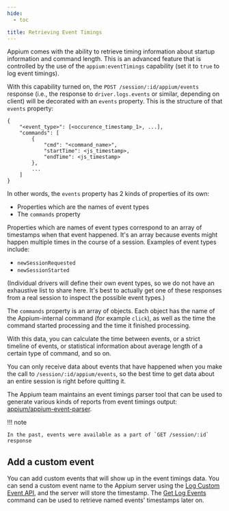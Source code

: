```yaml
---
hide:
  - toc

title: Retrieving Event Timings
---
```


Appium comes with the ability to retrieve timing information about startup
information and command length. This is an advanced feature that is controlled
by the use of the `appium:eventTimings` capability (set it to `true` to log event
timings).

With this capability turned on, the `POST /session/:id/appium/events` response (i.e.,
the response to `driver.logs.events` or similar, depending on client) will be
decorated with an `events` property. This is the structure of that `events`
property:

```
{
    "<event_type>": [<occurence_timestamp_1>, ...],
    "commands": [
        {
            "cmd": "<command_name>",
            "startTime": <js_timestamp>,
            "endTime": <js_timestamp>
        },
        ...
    ]
}
```

In other words, the `events` property has 2 kinds of properties of its own:

- Properties which are the names of event types
- The `commands` property

Properties which are names of event types correspond to an array of timestamps
when that event happened. It's an array because events might happen multiple
times in the course of a session. Examples of event types include:

- `newSessionRequested`
- `newSessionStarted`

(Individual drivers will define their own event types, so we do not have an
exhaustive list to share here. It's best to actually get one of these responses
from a real session to inspect the possible event types.)

The `commands` property is an array of objects. Each object has the name of the
Appium-internal command (for example `click`), as well as the time the command
started processing and the time it finished processing.

With this data, you can calculate the time between events, or a strict timeline
of events, or statistical information about average length of a certain type of
command, and so on.

You can only receive data about events that have happened when you make the
call to `/session/:id/appium/events`, so the best time to get data about an entire session is
right before quitting it.

The Appium team maintains an event timings parser tool that can be used to
generate various kinds of reports from event timings output:
[appium/appium-event-parser](https://github.com/appium/appium-event-parser).

!!! note

```
In the past, events were available as a part of `GET /session/:id` response
```

## Add a custom event

You can add custom events that will show up in the event timings data. You can send a custom event
name to the Appium server using the [Log Custom Event API](../reference/api/appium.md#logcustomevent),
and the server will store the timestamp. The [Get Log Events](../reference/api/appium.md#getlogevents)
command can be used to retrieve named events' timestamps later on.

